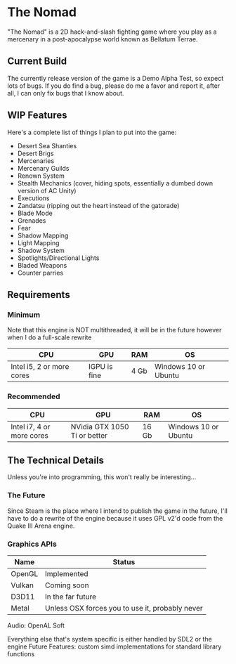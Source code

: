 # The Nomad
"The Nomad" is a 2D hack-and-slash fighting game where you play as a mercenary in a post-apocalypse world known as Bellatum Terrae.

## Current Build
The currently release version of the game is a Demo Alpha Test, so expect lots of bugs. If you do find a bug, please do me a favor and report it, after all, I can only fix bugs that I know about.

## WIP Features
Here's a complete list of things I plan to put into the game:
- Desert Sea Shanties
- Desert Brigs
- Mercenaries
- Mercenary Guilds
- Renown System
- Stealth Mechanics (cover, hiding spots, essentially a dumbed down version of AC Unity)
- Executions
- Zandatsu (ripping out the heart instead of the gatorade)
- Blade Mode
- Grenades
- Fear
- Shadow Mapping
- Light Mapping
- Shadow System
- Spotlights/Directional Lights
- Bladed Weapons
- Counter parries


## Requirements
### Minimum
Note that this engine is NOT multithreaded, it will be in the future however when I do a full-scale rewrite

__CPU__ | __GPU__ | __RAM__ | __OS__
--------|---------|---------|-------
Intel i5, 2 or more cores | IGPU is fine | 4 Gb | Windows 10 or Ubuntu

### Recommended
__CPU__ | __GPU__ | __RAM__ | __OS__
--------|---------|---------|-------
Intel i7, 4 or more cores | NVidia GTX 1050 Ti or better | 16 Gb | Windows 10 or Ubuntu

## The Technical Details
Unless you're into programming, this won't really be interesting...

### The Future
Since Steam is the place where I intend to publish the game in the future, I'll have to do a rewrite of the engine because it uses GPL v2'd code from the Quake III Arena engine.

### Graphics APIs
__Name__ | __Status__
---------|------------
OpenGL   | Implemented
Vulkan   | Coming soon
D3D11    | In the far future
Metal    | Unless OSX forces you to use it, probably never

Audio: OpenAL Soft

Everything else that's system specific is either handled by SDL2 or the engine
Future Features: custom simd implementations for standard library functions
